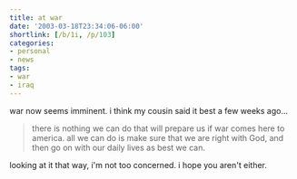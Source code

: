 ```yaml
---
title: at war
date: '2003-03-18T23:34:06-06:00'
shortlink: [/b/1i, /p/103]
categories:
- personal
- news
tags:
- war
- iraq
---
```

war now seems imminent.  i think my cousin said it best a few weeks ago...

> there is nothing we can do that will prepare us if war comes here to america.  all we can do is make sure that we are
> right with God, and then go on with our daily lives as best we can.

looking at it that way, i'm not too concerned.  i hope you aren't either.
